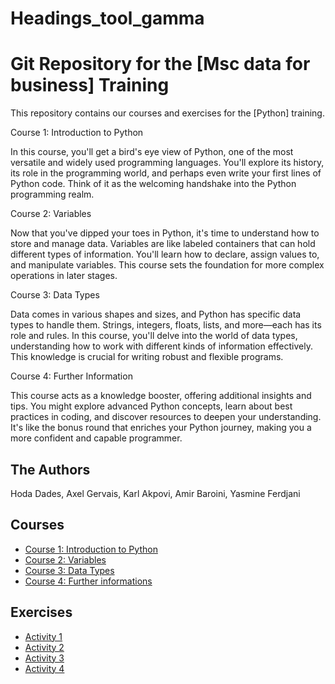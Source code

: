 # Headings_tool_gamma
# Git Repository for the [Msc data for business] Training

This repository contains our courses and exercises for the [Python] training.

Course 1: Introduction to Python

In this course, you'll get a bird's eye view of Python, one of the most versatile and widely used programming languages. You'll explore its history, its role in the programming world, and perhaps even write your first lines of Python code. Think of it as the welcoming handshake into the Python programming realm.

Course 2: Variables

Now that you've dipped your toes in Python, it's time to understand how to store and manage data. Variables are like labeled containers that can hold different types of information. You'll learn how to declare, assign values to, and manipulate variables. This course sets the foundation for more complex operations in later stages.

Course 3: Data Types

Data comes in various shapes and sizes, and Python has specific data types to handle them. Strings, integers, floats, lists, and more—each has its role and rules. In this course, you'll delve into the world of data types, understanding how to work with different kinds of information effectively. This knowledge is crucial for writing robust and flexible programs.

Course 4: Further Information

This course acts as a knowledge booster, offering additional insights and tips. You might explore advanced Python concepts, learn about best practices in coding, and discover resources to deepen your understanding. It's like the bonus round that enriches your Python journey, making you a more confident and capable programmer.

## The Authors

Hoda Dades,
Axel Gervais,
Karl Akpovi,
Amir Baroini,
Yasmine Ferdjani

## Courses

* [Course 1: Introduction to Python](Courses/Course_1.ipynb)
* [Course 2: Variables](Courses/course2.ipynb)
* [Course 3: Data Types](Courses/Course_3.ipynb)
* [Course 4: Further informations](Courses/course_4.ipynb)

## Exercises

* [Activity 1](Activity/activity_1.py)
* [Activity 2](Activity/activity_2.py)
* [Activity 3](Activity/Activity_3.ipynb)
* [Activity 4](Activity/Activity_4.ipynb)
